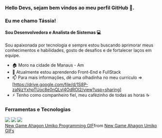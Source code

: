 
### Hello Devs, sejam bem vindos ao meu perfil GitHub 👋.
### Eu me chamo Tássia!
#### Sou Desenvolvedora e Analista de Sistemas :computer:
 

Sou apaixonada por tecnologia e sempre estou buscando aprimorar meus conhecimentos e habilidades, gosto de desafios e de fortalecer laços em equipe.

- 🏠 Moro na cidade de Manaus - Am
- 🌱 Atualmente estou aprendendo Front-End e FullStack 
- 📫 Para mais informações, dê uma olhadinha no meu currículo => [https://drive.google.com/file/d/1S8P-zaNizYxhpTUoc8e0nQLvl4OdROl2/view?usp=sharing]
- ⚡ Tenho como companheiro fiel, meu cafézinho de todas as horas :coffee:

### Ferramentas e Tecnologias
 <img src="https://cdn.jsdelivr.net/gh/devicons/devicon/icons/javascript/javascript-original.svg" />
 <img src="https://cdn.jsdelivr.net/gh/devicons/devicon/icons/html5/html5-original-wordmark.svg" />
 <img src="https://cdn.jsdelivr.net/gh/devicons/devicon/icons/css3/css3-original-wordmark.svg" /> 

<div class="tenor-gif-embed" data-postid="13247664" data-share-method="host" data-aspect-ratio="1.11321" data-width="100%"><a href="https://tenor.com/view/new-game-ahagon-umiko-programming-work-working-at-work-gif-13247664">New Game Ahagon Umiko Programming GIF</a>from <a href="https://tenor.com/search/new+game+ahagon+umiko-gifs">New Game Ahagon Umiko GIFs</a></div> <script type="text/javascript" async src="https://tenor.com/embed.js"></script>
